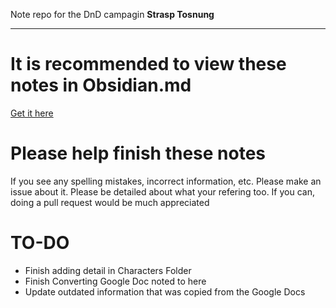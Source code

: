 Note repo for the DnD campagin **Strasp Tosnung**

---
# It is recommended to view these notes in Obsidian.md

[Get it here](https://obsidian.md/)

# Please help finish these notes
If you see any spelling mistakes, incorrect information, etc. Please make an issue about it. Please be detailed about what your refering too. If you can, doing a pull request would be much appreciated

# TO-DO
- Finish adding detail in Characters Folder
- Finish Converting Google Doc noted to here
- Update outdated information that was copied from the Google Docs
